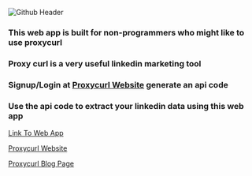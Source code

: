 ![Github Header](https://user-images.githubusercontent.com/83256563/201258837-0e8bd26a-5503-4982-b273-8343a6f350ee.png)


### This web app is built for non-programmers who might like to use proxycurl

### Proxy curl is a very useful linkedin marketing tool

### Signup/Login at [Proxycurl Website](https://nubela.co) generate an api code

### Use the api code to extract your linkedin data using this web app

[Link To Web App](https://proxycurl.streamlit.app)

[Proxycurl Website](https://nubela.co)

[Proxycurl Blog Page](https://nubela.co/blog/)
